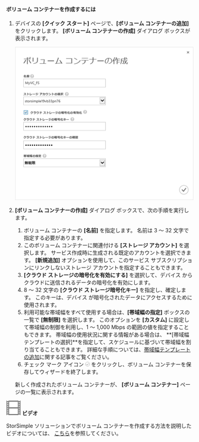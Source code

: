 <!--author=SharS last changed: 9/17/15-->

#### <a name="to-create-a-volume-container"></a>ボリューム コンテナーを作成するには
1. デバイスの **[クイック スタート]** ページで、**[ボリューム コンテナーの追加]** をクリックします。 **[ボリューム コンテナーの作成]** ダイアログ ボックスが表示されます。
   
    ![[ボリューム コンテナーの作成]](./media/storsimple-create-volume-container/HCS_CreateVolumeContainerM-include.png)
2. **[ボリューム コンテナーの作成]** ダイアログ ボックスで、次の手順を実行します。
   
   1. ボリューム コンテナーの **[名前]** を指定します。 名前は 3 ～ 32 文字で指定する必要があります。
   2. このボリューム コンテナーに関連付ける **[ストレージ アカウント]** を選択します。 サービス作成時に生成される既定のアカウントを選択できます。 **[新規追加]** オプションを使用して、このサービス サブスクリプションにリンクしないストレージ アカウントを指定することもできます。
   3. **[クラウド ストレージの暗号化を有効にする]** を選択して、デバイス からクラウドに送信されるデータの暗号化を有効にします。
   4. 8 ～ 32 文字の **[クラウド ストレージ暗号化キー]** を指定し、確定します。 このキーは、デバイス が暗号化されたデータにアクセスするために使用されます。
   5. 利用可能な帯域幅をすべて使用する場合は、**[帯域幅の指定]** ボックスの一覧で **[無制限]** を選択します。 このオプションを **[カスタム]** に設定して帯域幅の制御を利用し、1 ～ 1,000 Mbps の範囲の値を指定することもできます。 
      帯域幅の使用状況に関する情報がある場合は、 **[帯域幅テンプレートの選択]**を指定して、スケジュールに基づいて帯域幅を割り当てることもできます。 詳細な手順については、[帯域幅テンプレートの追加](../articles/storsimple/storsimple-manage-bandwidth-templates.md#add-a-bandwidth-template)に関する記事をご覧ください。
   6. チェック マーク アイコン  ![チェック マーク アイコン](./media/storsimple-create-volume-container/HCS_CheckIcon-include.png)  をクリックし、ボリューム コンテナーを保存してウィザードを終了します。 
   
   新しく作成されたボリューム コンテナーが、 **[ボリューム コンテナー]** ページの一覧に表示されます。

![ビデオ](./media/storsimple-create-volume-container/Video_icon.png) **ビデオ**

StorSimple ソリューションでボリューム コンテナーを作成する方法を説明したビデオについては、 [こちら](https://azure.microsoft.com/documentation/videos/create-a-volume-container-in-your-storsimple-solution/)を参照してください。



<!--HONumber=Nov16_HO2-->


